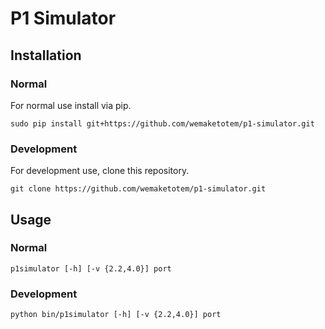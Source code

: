 # P1 Simulator

## Installation

### Normal

For normal use install via pip.

```
sudo pip install git+https://github.com/wemaketotem/p1-simulator.git
```

### Development

For development use, clone this repository.

```
git clone https://github.com/wemaketotem/p1-simulator.git
```

## Usage

### Normal

```
p1simulator [-h] [-v {2.2,4.0}] port
```

### Development

```
python bin/p1simulator [-h] [-v {2.2,4.0}] port
```

